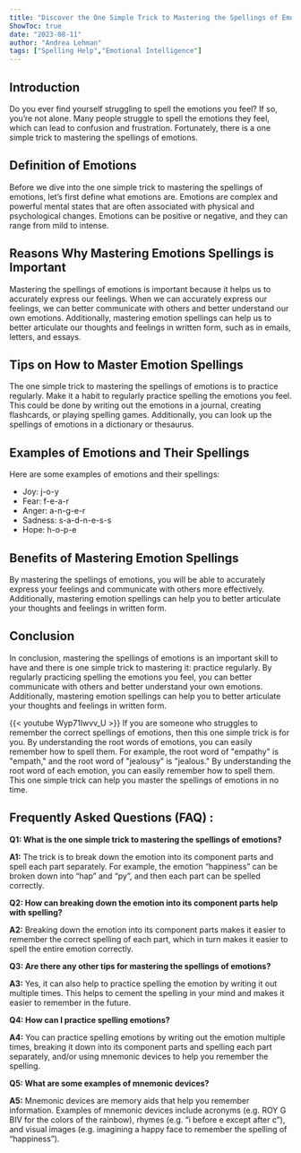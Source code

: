 ```yaml
---
title: "Discover the One Simple Trick to Mastering the Spellings of Emotions!"
ShowToc: true 
date: "2023-08-11"
author: "Andrea Lehman" 
tags: ["Spelling Help","Emotional Intelligence"]
---
```

## Introduction 

Do you ever find yourself struggling to spell the emotions you feel? If so, you’re not alone. Many people struggle to spell the emotions they feel, which can lead to confusion and frustration. Fortunately, there is a one simple trick to mastering the spellings of emotions. 

## Definition of Emotions 

Before we dive into the one simple trick to mastering the spellings of emotions, let’s first define what emotions are. Emotions are complex and powerful mental states that are often associated with physical and psychological changes. Emotions can be positive or negative, and they can range from mild to intense. 

## Reasons Why Mastering Emotions Spellings is Important

Mastering the spellings of emotions is important because it helps us to accurately express our feelings. When we can accurately express our feelings, we can better communicate with others and better understand our own emotions. Additionally, mastering emotion spellings can help us to better articulate our thoughts and feelings in written form, such as in emails, letters, and essays. 

## Tips on How to Master Emotion Spellings 

The one simple trick to mastering the spellings of emotions is to practice regularly. Make it a habit to regularly practice spelling the emotions you feel. This could be done by writing out the emotions in a journal, creating flashcards, or playing spelling games. Additionally, you can look up the spellings of emotions in a dictionary or thesaurus. 

## Examples of Emotions and Their Spellings 

Here are some examples of emotions and their spellings: 

- Joy: j-o-y 
- Fear: f-e-a-r 
- Anger: a-n-g-e-r 
- Sadness: s-a-d-n-e-s-s 
- Hope: h-o-p-e 

## Benefits of Mastering Emotion Spellings 

By mastering the spellings of emotions, you will be able to accurately express your feelings and communicate with others more effectively. Additionally, mastering emotion spellings can help you to better articulate your thoughts and feelings in written form. 

## Conclusion 

In conclusion, mastering the spellings of emotions is an important skill to have and there is one simple trick to mastering it: practice regularly. By regularly practicing spelling the emotions you feel, you can better communicate with others and better understand your own emotions. Additionally, mastering emotion spellings can help you to better articulate your thoughts and feelings in written form.

{{< youtube Wyp71Iwvv_U >}} 
If you are someone who struggles to remember the correct spellings of emotions, then this one simple trick is for you. By understanding the root words of emotions, you can easily remember how to spell them. For example, the root word of "empathy" is "empath," and the root word of "jealousy" is "jealous." By understanding the root word of each emotion, you can easily remember how to spell them. This one simple trick can help you master the spellings of emotions in no time.

## Frequently Asked Questions (FAQ) :
**Q1: What is the one simple trick to mastering the spellings of emotions?**

**A1:** The trick is to break down the emotion into its component parts and spell each part separately. For example, the emotion “happiness” can be broken down into “hap” and “py”, and then each part can be spelled correctly.

**Q2: How can breaking down the emotion into its component parts help with spelling?**

**A2:** Breaking down the emotion into its component parts makes it easier to remember the correct spelling of each part, which in turn makes it easier to spell the entire emotion correctly.

**Q3: Are there any other tips for mastering the spellings of emotions?**

**A3:** Yes, it can also help to practice spelling the emotion by writing it out multiple times. This helps to cement the spelling in your mind and makes it easier to remember in the future.

**Q4: How can I practice spelling emotions?**

**A4:** You can practice spelling emotions by writing out the emotion multiple times, breaking it down into its component parts and spelling each part separately, and/or using mnemonic devices to help you remember the spelling.

**Q5: What are some examples of mnemonic devices?**

**A5:** Mnemonic devices are memory aids that help you remember information. Examples of mnemonic devices include acronyms (e.g. ROY G BIV for the colors of the rainbow), rhymes (e.g. “i before e except after c”), and visual images (e.g. imagining a happy face to remember the spelling of “happiness”).





